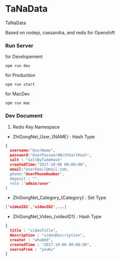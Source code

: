 # TaNaData
TaNaData

Based on nodejs, cassandra, and redis for Openshift

### Run Server 
for Developement 
```
npm run dev
```

for Production 
```
npm run start 
```

for MacDev 
```
npm run mac
```


### Dev Document 
1. Redis Key Namespace 
  - ZhiGongNet_User_{NAME} : Hash Type
```json
{ 
  username:"UserName", 
  password:"UserPasswordWithSaltHash", 
  salt : "saltByTimeHash"
  createdTime:"2017-10-06 00:00:00", 
  email:"UserEmail@mail.com, 
  phone:"UserPhoneNumber", 
  deposit : "",
  role :"admin/user"
}
```
  - ZhiGongNet_Category_{Category} : Set Type
```json
['videoID1','videoID2',...]
```
  - ZhiGongNet_Video_{videoID1} : Hash Type
```json
{
  title : "videoTitle",
  description : "videoDescription",
  creater : "whoAdd",
  createdTime : "2017-10-06 00:00:00",
  sourceFrom : "youKu"
}
```



